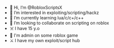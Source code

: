 - 👋 Hi, I’m @RobloxScriptsX
- 👀 I’m interested in exploiting/scripting/hackz
- 🌱 I’m currently learning lua/c/c+/c++
- 💞️ I’m looking to collaborate on scripting on roblox 
- ☠️ I have 15 y.o
- 🔨 I'm admin on some roblox game
- ⚔️ I have my own exploit/script hub

<!---
RobloxScriptsX/RobloxScriptsX is a ✨ special ✨ repository because its `README.md` (this file) appears on your GitHub profile.
You can click the Preview link to take a look at your changes.
--->
